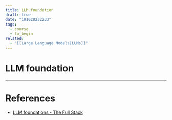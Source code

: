 ```yaml
---
title: LLM foundation
draft: true
date: "101020232233"
tags:
  - course
  - to_begin
related:
  - "[[Large Language Models|LLMs]]"
---
```

# LLM foundation


---
# References
- [LLM foundations - The Full Stack](https://fullstackdeeplearning.com/llm-bootcamp/spring-2023/llm-foundations/)